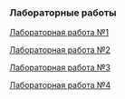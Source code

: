 ### Лабораторные работы

[Лабораторная работа №1](./lab1)

[Лабораторная работа №2](./lab2)

[Лабораторная работа №3](./lab3)

[Лабораторная работа №4](./lab4)